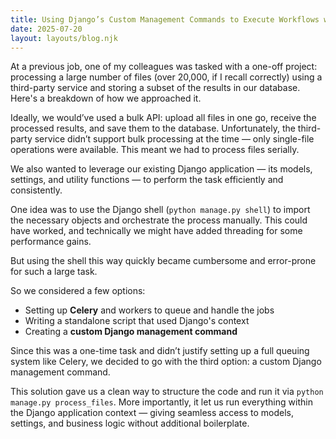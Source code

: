 ```yaml
---
title: Using Django’s Custom Management Commands to Execute Workflows with Application Context
date: 2025-07-20
layout: layouts/blog.njk
---
```


At a previous job, one of my colleagues was tasked with a one-off project: processing a large number of files (over 20,000, if I recall correctly) using a third-party service and storing a subset of the results in our database. Here's a breakdown of how we approached it.

Ideally, we would’ve used a bulk API: upload all files in one go, receive the processed results, and save them to the database. Unfortunately, the third-party service didn’t support bulk processing at the time — only single-file operations were available. This meant we had to process files serially.

We also wanted to leverage our existing Django application — its models, settings, and utility functions — to perform the task efficiently and consistently.

One idea was to use the Django shell (`python manage.py shell`) to import the necessary objects and orchestrate the process manually. This could have worked, and technically we might have added threading for some performance gains.

But using the shell this way quickly became cumbersome and error-prone for such a large task.

So we considered a few options:

- Setting up **Celery** and workers to queue and handle the jobs
- Writing a standalone script that used Django's context
- Creating a **custom Django management command**

Since this was a one-time task and didn’t justify setting up a full queuing system like Celery, we decided to go with the third option: a custom Django management command.

This solution gave us a clean way to structure the code and run it via `python manage.py process_files`. More importantly, it let us run everything within the Django application context — giving seamless access to models, settings, and business logic without additional boilerplate.
